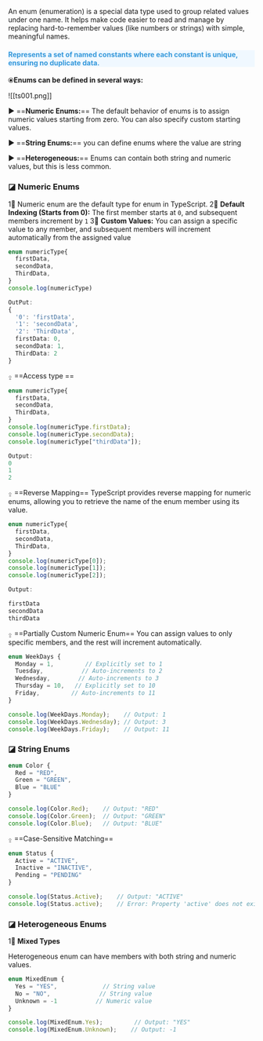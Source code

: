 An enum (enumeration) is a special data type used to group related values under one name. It helps make code easier to read and manage by replacing hard-to-remember values (like numbers or strings) with simple, meaningful names.

<h4 style="color: #3498db; background-color: #f0f8ff;">
 Represents a set of named constants where each constant is unique, ensuring no duplicate data.
</h4>

⦿**Enums can be defined in several ways:**

![[ts001.png]]

► ==**Numeric Enums:**==  The default behavior of enums is to assign numeric values starting from zero. You can also specify custom starting values.

► ==**String Enums:**==  you can define enums where the value are string

► ==**Heterogeneous:**==  Enums can contain both string and numeric values, but this is less common.

### ◪ Numeric Enums

1⃣ Numeric enum are the default type for enum in TypeScript.
2⃣ **Default Indexing (Starts from 0):** The first member starts at `0`, and subsequent members increment by `1`
3⃣ **Custom Values:**  You can assign a specific value to any member, and subsequent members will increment automatically from the assigned value
 
```ts
enum numericType{
  firstData,
  secondData, 
  ThirdData,
}
console.log(numericType)

OutPut:
{
  '0': 'firstData',
  '1': 'secondData',
  '2': 'ThirdData',
  firstData: 0,
  secondData: 1,
  ThirdData: 2
}
```

⍚ ==Access type ==
```ts
enum numericType{
  firstData,
  secondData, 
  ThirdData,
}
console.log(numericType.firstData);
console.log(numericType.secondData);
console.log(numericType["thirdData"]);

Output:
0
1
2
```

⍚ ==Reverse Mapping==
TypeScript provides reverse mapping for numeric enums, allowing you to retrieve the name of the enum member using its value.
```ts
enum numericType{
  firstData,
  secondData, 
  ThirdData,
}
console.log(numericType[0]);
console.log(numericType[1]);
console.log(numericType[2]);

Output:

firstData
secondData
thirdData
```

⍚ ==Partially Custom Numeric Enum==
You can assign values to only specific members, and the rest will increment automatically.
```ts
enum WeekDays {
  Monday = 1,         // Explicitly set to 1
  Tuesday,           // Auto-increments to 2
  Wednesday,        // Auto-increments to 3
  Thursday = 10,   // Explicitly set to 10
  Friday,         // Auto-increments to 11
}

console.log(WeekDays.Monday);    // Output: 1
console.log(WeekDays.Wednesday); // Output: 3
console.log(WeekDays.Friday);    // Output: 11
```

### ◪ String Enums

```ts
enum Color {
  Red = "RED",
  Green = "GREEN",
  Blue = "BLUE"
}

console.log(Color.Red);    // Output: "RED"
console.log(Color.Green);  // Output: "GREEN"
console.log(Color.Blue);   // Output: "BLUE"
```

⍚ ==Case-Sensitive Matching==
```ts
enum Status {
  Active = "ACTIVE",
  Inactive = "INACTIVE",
  Pending = "PENDING"
}

console.log(Status.Active);    // Output: "ACTIVE"
console.log(Status.active);    // Error: Property 'active' does not exist on type 'Status'.

```

### ◪ Heterogeneous Enums

1⃣ **Mixed Types**  

Heterogeneous enum can have members with both string and numeric values.
```ts
enum MixedEnum {
  Yes = "YES",             // String value
  No = "NO",              // String value
  Unknown = -1           // Numeric value
}

console.log(MixedEnum.Yes);         // Output: "YES"
console.log(MixedEnum.Unknown);    // Output: -1
```






